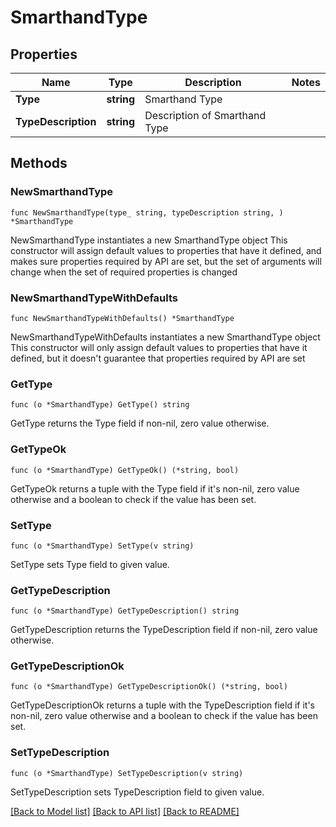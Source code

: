 # SmarthandType

## Properties

Name | Type | Description | Notes
------------ | ------------- | ------------- | -------------
**Type** | **string** | Smarthand Type | 
**TypeDescription** | **string** | Description of Smarthand Type | 

## Methods

### NewSmarthandType

`func NewSmarthandType(type_ string, typeDescription string, ) *SmarthandType`

NewSmarthandType instantiates a new SmarthandType object
This constructor will assign default values to properties that have it defined,
and makes sure properties required by API are set, but the set of arguments
will change when the set of required properties is changed

### NewSmarthandTypeWithDefaults

`func NewSmarthandTypeWithDefaults() *SmarthandType`

NewSmarthandTypeWithDefaults instantiates a new SmarthandType object
This constructor will only assign default values to properties that have it defined,
but it doesn't guarantee that properties required by API are set

### GetType

`func (o *SmarthandType) GetType() string`

GetType returns the Type field if non-nil, zero value otherwise.

### GetTypeOk

`func (o *SmarthandType) GetTypeOk() (*string, bool)`

GetTypeOk returns a tuple with the Type field if it's non-nil, zero value otherwise
and a boolean to check if the value has been set.

### SetType

`func (o *SmarthandType) SetType(v string)`

SetType sets Type field to given value.


### GetTypeDescription

`func (o *SmarthandType) GetTypeDescription() string`

GetTypeDescription returns the TypeDescription field if non-nil, zero value otherwise.

### GetTypeDescriptionOk

`func (o *SmarthandType) GetTypeDescriptionOk() (*string, bool)`

GetTypeDescriptionOk returns a tuple with the TypeDescription field if it's non-nil, zero value otherwise
and a boolean to check if the value has been set.

### SetTypeDescription

`func (o *SmarthandType) SetTypeDescription(v string)`

SetTypeDescription sets TypeDescription field to given value.



[[Back to Model list]](../README.md#documentation-for-models) [[Back to API list]](../README.md#documentation-for-api-endpoints) [[Back to README]](../README.md)


